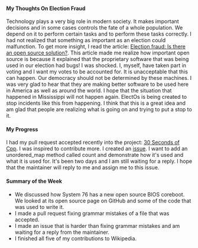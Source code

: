 #### My Thoughts On Election Fraud

Technology plays a very big role in modern society. It makes important decisions and in some cases controls the fate of a whole population. We depend on it to perform certain tasks and to perform these tasks correctly. 
I had not realized that something as important as an election could malfunction. To get more insight, 
I read the article:
[Election fraud: Is there an open source solution?](https://opensource.com/article/19/9/voting-fraud-open-source-solution?).
This article made me realize how important open source is because it explained that the proprietary software that was being used in our election had bugs! I was shocked. I, myself, have taken part in voting and I want my votes to be accounted for. 
It is unacceptable that this can happen. Our democracy should not be determined by these machines. I was very glad to hear that they are making better software to be used here in America as well as around the world. I hope that the situation that happened in Mississippi will not happen again. ElectOs is being created to stop incidents like this from happening. I think
that this is a great idea and am glad that people are realizing what is going on and trying to put a stop to it. 

#### My Progress

I had my pull request accepted recently into the project: 
[30 Seconds of Cpp](https://github.com/Bhupesh-V/30-seconds-of-cpp/issues). I was inspired to contribute more. I created an 
[issue](https://github.com/Bhupesh-V/30-seconds-of-cpp/issues/448). I want to add an unordered_map method called count and demonstrate how it's used and what it is used for. It's been two days and I am still waiting for a reply. I hope that
the maintainer will reply to me and assign me to this issue. 

#### Summary of the Week

* We discussed how System 76 has a new open source BIOS coreboot. We looked at its open source page on GitHub and 
some of the code that was used to write it. 
* I made a pull request fixing grammar mistakes of a file that was accepted. 
* I made an issue that is harder than fixing grammar mistakes and am waiting for a reply from the maintainer.
* I finished all five of my contributions to Wikipedia. 
